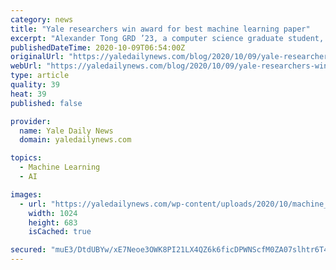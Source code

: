 ```yaml
---
category: news
title: "Yale researchers win award for best machine learning paper"
excerpt: "Alexander Tong GRD ’23, a computer science graduate student, and Smita Krishnaswamy, professor of genetics and computer science, won the award for best paper at the annual 2020 Machine Learning for Signal Processing conference, hosted by the Institute of ..."
publishedDateTime: 2020-10-09T06:54:00Z
originalUrl: "https://yaledailynews.com/blog/2020/10/09/yale-researchers-win-award-for-best-machine-learning-paper/"
webUrl: "https://yaledailynews.com/blog/2020/10/09/yale-researchers-win-award-for-best-machine-learning-paper/"
type: article
quality: 39
heat: 39
published: false

provider:
  name: Yale Daily News
  domain: yaledailynews.com

topics:
  - Machine Learning
  - AI

images:
  - url: "https://yaledailynews.com/wp-content/uploads/2020/10/machine_am_ZoeBerg_PhotoEditor-1024x683.png"
    width: 1024
    height: 683
    isCached: true

secured: "muE3/DtdUBYw/xE7Neoe3OWK8PI21LX4QZ6k6ficDPWNScfM0ZA07slhtr6T4Gpr+w4txHK72ieKh+UIhBG6uXmJy/ffmw8WPToBvpG2QIE4FAOYgmVrqJzVZNcLRqq8/56YVMdLra1WCqtBs6OSqExGVK9l7zZeTMDGyyXKSzwCIhUI7bdI7BkPGop6KhOiS1xTAwE8JTxGqGQjSJ2a9PhHaMtp1YwY3LjUl9oSBxcFN1b4SsAUBE/8a8fh3uYInDEw8nfbm3wQjdJswJKGRWM5apZbsxXSCYOJYkW2dWsliwpFj3ld7/ug8/q98dO3hwWPTKqKMQnwJ+5a/R0GewkG0SO74NAIulWb8/wwG1U=;2/w0HtEwELBn/S/4CqdN9Q=="
---
```


